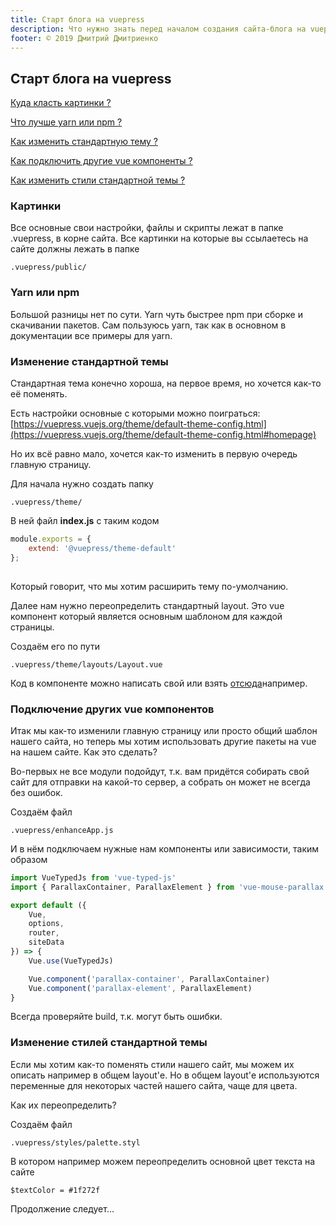```yaml
---
title: Старт блога на vuepress
description: Что нужно знать перед началом создания сайта-блога на vuepress
footer: © 2019 Дмитрий Дмитриенко
---
```


## Старт блога на vuepress


[Куда класть картинки ?](./vuepress-start.html#картинки)

[Что лучше yarn или npm ?](./vuepress-start.html#yarn-или-npm)

[Как изменить стандартную тему ?](./vuepress-start.html#изменение-стандартной-темы)

[Как подключить другие vue компоненты ?](./vuepress-start.html#подкnючение-других-vue-компонентов)

[Как изменить стили стандартной темы ?](./vuepress-start.html#изменение-стиnей-стандартной-темы)

### Картинки

Все основные свои настройки, файлы и скрипты лежат в папке .vuepress, в корне сайта. Все картинки на которые вы ссылаетесь на сайте должны лежать в папке 

```
.vuepress/public/
```

### Yarn или npm

Большой разницы нет по сути. Yarn чуть быстрее npm при сборке и скачивании пакетов. Сам пользуюсь yarn, так как в основном в документации все примеры для yarn.


### Изменение стандартной темы

Стандартная тема конечно хороша, на первое время, но хочется как-то её поменять.

Есть настройки основные с которыми можно поиграться: [https://vuepress.vuejs.org/theme/default-theme-config.html](https://vuepress.vuejs.org/theme/default-theme-config.html#homepage)

Но их всё равно мало, хочется как-то изменить в первую очередь главную страницу.

Для начала нужно создать папку 

```
.vuepress/theme/
```

В ней файл **index.js** с таким кодом

``` js
module.exports = {
    extend: '@vuepress/theme-default'
};
  
```

Который говорит, что мы хотим расширить тему по-умолчанию.

Далее нам нужно переопределить стандартный layout. 
Это vue компонент который является основным шаблоном для каждой страницы. 

Создаём его по пути

```
.vuepress/theme/layouts/Layout.vue
```

Код в компоненте можно написать свой или взять [отсюда](https://github.com/vuejs/vuepress/blob/master/packages/%40vuepress/theme-default/layouts/Layout.vue)например.

### Подключение других vue компонентов


Итак мы как-то изменили главную страницу или просто общий шаблон нашего сайта, но теперь мы хотим использовать другие пакеты на vue на нашем сайте. Как это сделать?

Во-первых не все модули подойдут, т.к. вам придётся собирать свой сайт для отправки на какой-то сервер, а собрать он может не всегда без ошибок.

Создаём файл

```
.vuepress/enhanceApp.js
```

И в нём подключаем нужные нам компоненты или зависимости, таким образом

``` js
import VueTypedJs from 'vue-typed-js'
import { ParallaxContainer, ParallaxElement } from 'vue-mouse-parallax'

export default ({
    Vue,
    options, 
    router, 
    siteData
}) => {
    Vue.use(VueTypedJs)

    Vue.component('parallax-container', ParallaxContainer)
    Vue.component('parallax-element', ParallaxElement)
}
```

Всегда проверяйте build, т.к. могут быть ошибки.

### Изменение стилей стандартной темы

Если мы хотим как-то поменять стили нашего сайт, мы можем их описать например в общем layout'е. Но в общем layout'е используются переменные для некоторых частей нашего сайта, чаще для цвета. 

Как их переопределить?

Создаём файл

```
.vuepress/styles/palette.styl
```

В котором например можем переопределить основной цвет текста на сайте

``` styl
$textColor = #1f272f
```

Продолжение следует...